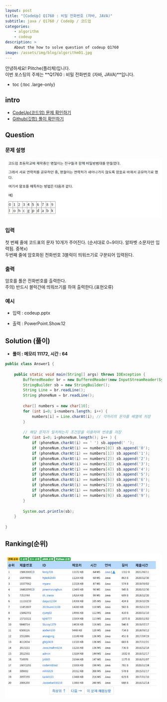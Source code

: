 ```yaml
---
layout: post
title: "[CodeUp] Q1760 : 비밀 전화번호 (자바, JAVA)"
subtitle: java / Q1760 / CodeUp / 코드업
categories:
    - algorithm
    - codeup
description: >
    About the how to solve question of codeup Q1760
image: /assets/img/blog/algorithm01.jpg
---
```


안녕하세요! Plitche(플리체)입니다.  
이번 포스팅의 주제는 **Q1760 : 비밀 전화번호 (자바, JAVA)**입니다.

* toc
{:toc .large-only}

## intro
* [CodeUp(코드업) 문제 확인하기](https://codeup.kr/problem.php?id=1760)  
* [Github(깃헙) 풀이 확인하기](https://github.com/plitche/CodeUp_Solution/tree/master/Q1701~Q1800/Q1760)  

## Question
### 문제 설명
![](/assets/post/codeup/Q1700~Q1799/20211218_02/01.JPG)  

### 입력
첫 번째 줄에 코드표의 문자 10개가 주어진다. (순서대로 0~9이다. 알파벳 소문자만 입력됨. 중복x)  
두번째 줄에 암호화된 전화번호 3블럭이 띄워쓰기로 구분되어 입력된다.  

### 출력
암호를 풀은 전화번호를 출력한다.  
주의) 반드시 블럭간에 띄워쓰기를 하여 출력한다.(표현오류)  
  
### 예시
* 입력 : codeup.pptx
  
* 출력 : PowerPoint.Show.12  
  
## Solution (풀이)
* **풀이 : 메모리 11172, 시간 : 64**  

```java
public class Answer1 {
	
	public static void main(String[] args) throws IOException {
        BufferedReader br = new BufferedReader(new InputStreamReader(System.in));
        StringBuilder sb = new StringBuilder();
        String Line = br.readLine();
        String phoneNum = br.readLine();

        char[] numbers = new char[10];
        for (int i=0; i<numbers.length; i++) {
        	numbers[i] = Line.charAt(i); // 각자리의 문자를 배열에 저장
        }
        
        // 해당 문자가 일치하는지 조건문을 이용하여 번호를 저장
        for (int i=0; i<phoneNum.length(); i++ ) {
        	if (phoneNum.charAt(i) == ' ') sb.append(' ');
        	if (phoneNum.charAt(i) == numbers[0]) sb.append('0');
        	if (phoneNum.charAt(i) == numbers[1]) sb.append('1');
        	if (phoneNum.charAt(i) == numbers[2]) sb.append('2');
        	if (phoneNum.charAt(i) == numbers[3]) sb.append('3');
        	if (phoneNum.charAt(i) == numbers[4]) sb.append('4');
        	if (phoneNum.charAt(i) == numbers[5]) sb.append('5');
        	if (phoneNum.charAt(i) == numbers[6]) sb.append('6');
        	if (phoneNum.charAt(i) == numbers[7]) sb.append('7');
        	if (phoneNum.charAt(i) == numbers[8]) sb.append('8');
        	if (phoneNum.charAt(i) == numbers[9]) sb.append('9');
        }
        
        System.out.println(sb);
	}
    	 
}
```  

## Ranking(순위)
![](/assets/post/codeup/Q1700~Q1799/20211218_02/03.JPG)  